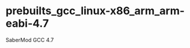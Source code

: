 prebuilts_gcc_linux-x86_arm_arm-eabi-4.7
========================================

SaberMod GCC 4.7
